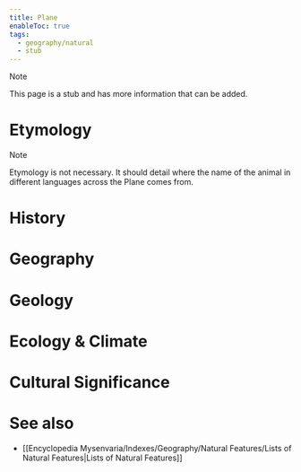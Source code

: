 ```yaml
---
title: Plane
enableToc: true
tags:
  - geography/natural
  - stub
---
```


> [!note]
> This page is a stub and has more information that can be added.


# Etymology

> [!note]
> Etymology is not necessary. It should detail where the name of the animal in different languages across the Plane comes from.
# History

# Geography

# Geology

# Ecology & Climate

# Cultural Significance

# See also
- [[Encyclopedia Mysenvaria/Indexes/Geography/Natural Features/Lists of Natural Features|Lists of Natural Features]]